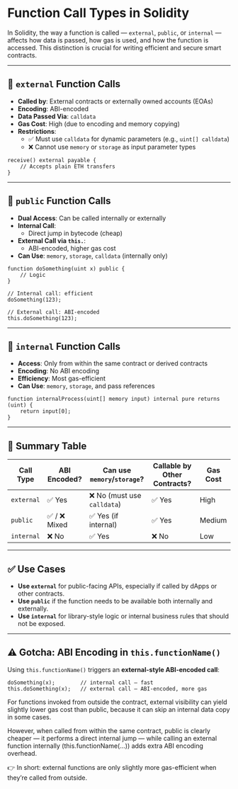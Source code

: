 # Function Call Types in Solidity

In Solidity, the way a function is called — `external`, `public`, or `internal` — affects how data is passed, how gas is used, and how the function is accessed. This distinction is crucial for writing efficient and secure smart contracts.

---

## 🔹 `external` Function Calls

- **Called by**: External contracts or externally owned accounts (EOAs)
- **Encoding**: ABI-encoded
- **Data Passed Via**: `calldata`
- **Gas Cost**: High (due to encoding and memory copying)
- **Restrictions**:
  - ✅ Must use `calldata` for dynamic parameters (e.g., `uint[] calldata`)
  - ❌ Cannot use `memory` or `storage` as input parameter types

```solidity
receive() external payable {
    // Accepts plain ETH transfers
}
```

---

## 🔹 `public` Function Calls

- **Dual Access**: Can be called internally or externally
- **Internal Call**:
  - Direct jump in bytecode (cheap)
- **External Call via `this.`**:
  - ABI-encoded, higher gas cost
- **Can Use**: `memory`, `storage`, `calldata` (internally only)

```solidity
function doSomething(uint x) public {
    // Logic
}

// Internal call: efficient
doSomething(123);

// External call: ABI-encoded
this.doSomething(123);
```

---

## 🔹 `internal` Function Calls

- **Access**: Only from within the same contract or derived contracts
- **Encoding**: No ABI encoding
- **Efficiency**: Most gas-efficient
- **Can Use**: `memory`, `storage`, and pass references

```solidity
function internalProcess(uint[] memory input) internal pure returns (uint) {
    return input[0];
}
```

---

## 🧠 Summary Table

| Call Type   | ABI Encoded? | Can use `memory`/`storage`? | Callable by Other Contracts? | Gas Cost |
|-------------|--------------|------------------------------|-------------------------------|----------|
| `external`  | ✅ Yes        | ❌ No (must use `calldata`)  | ✅ Yes                        | High     |
| `public`    | ✅ / ❌ Mixed | ✅ Yes (if internal)         | ✅ Yes                        | Medium   |
| `internal`  | ❌ No         | ✅ Yes                       | ❌ No                         | Low      |

---

## ✅ Use Cases

- **Use `external`** for public-facing APIs, especially if called by dApps or other contracts.
- **Use `public`** if the function needs to be available both internally and externally.
- **Use `internal`** for library-style logic or internal business rules that should not be exposed.

---

## ⚠️ Gotcha: ABI Encoding in `this.functionName()`

Using `this.functionName()` triggers an **external-style ABI-encoded call**:

```solidity
doSomething(x);        // internal call — fast
this.doSomething(x);   // external call — ABI-encoded, more gas
```

For functions invoked from outside the contract, external visibility can yield slightly lower gas cost than public, because it can skip an internal data copy in some cases.

However, when called from within the same contract, public is clearly cheaper — it performs a direct internal jump — while calling an external function internally (this.functionName(...)) adds extra ABI encoding overhead.

👉 In short: external functions are only slightly more gas-efficient when they’re called from outside.
